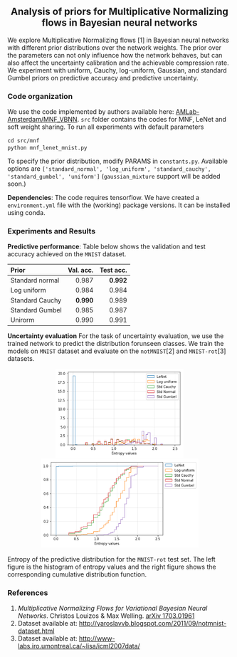 <h2 align="center">
  Analysis of priors for Multiplicative Normalizing flows in Bayesian neural networks
</h2>

We explore Multiplicative Normalizing flows [1] in Bayesian neural networks with different prior distributions over the network weights. The prior over the parameters can not only influence how the network behaves, but can also affect the uncertainty calibration and the achievable compression rate. We experiment with uniform, Cauchy, log-uniform, Gaussian, and standard Gumbel priors on predictive accuracy and predictive uncertainty.

### Code organization
We use the code implemented by authors available here: [AMLab-Amsterdam/MNF_VBNN](https://github.com/AMLab-Amsterdam/MNF_VBNN). `src` folder contains the codes for MNF, LeNet and soft weight sharing. To run all experiments with default parameters
```
cd src/mnf
python mnf_lenet_mnist.py
```
To specify the prior distribution, modify PARAMS in `constants.py`. Available options are `['standard_normal', 'log_uniform', 'standard_cauchy', 'standard_gumbel', 'uniform']` (`gaussian_mixture` support will be added soon.)

**Dependencies**: The code requires tensorflow. We have created a `environment.yml` file with the (working) package versions. It can be installed using conda.

### Experiments and Results

**Predictive performance**: Table below shows the validation and test accuracy achieved on the `MNIST` dataset.

<center>

| Prior           	| Val. acc. 	      | Test acc. 	|
|:----------------	|----------------:	|----------:	|
| Standard normal 	| 0.987           	| **0.992**   |
| Log uniform     	| 0.984           	| 0.984     	|
| Standard Cauchy 	| **0.990**       	| 0.989     	|
| Standard Gumbel 	| 0.985           	| 0.987     	|
| Unirorm         	| 0.990           	| 0.991     	|

</center>

**Uncertainty evaluation**
For the task of uncertainty evaluation,  we use the trained network to predict the distribution forunseen classes. We train the models on `MNIST` dataset and evaluate on the `notMNIST`[2] and `MNIST-rot`[3] datasets.
<div align="center">
  <img src="results/entropy_notmnist.png" height=200/>
  <img src="results/cdf_notmnist.png" height=200/>
</div>

Entropy of the predictive distribution for the `MNIST-rot` test set. The left figure is the histogram of entropy values and the right figure shows the corresponding cumulative distribution function.

### References
1. *Multiplicative Normalizing Flows for Variational Bayesian Neural Networks*. Christos Louizos & Max Welling. [arXiv 1703.01961](https://arxiv.org/abs/1703.01961)
2. Dataset available at: http://yaroslavvb.blogspot.com/2011/09/notmnist-dataset.html
3. Dataset available at: http://www-labs.iro.umontreal.ca/~lisa/icml2007data/
